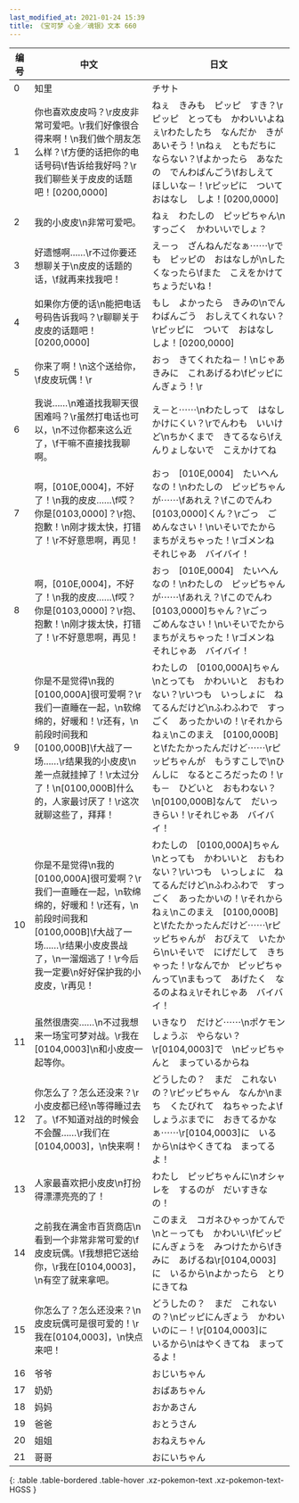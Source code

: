 ```yaml
---
last_modified_at: 2021-01-24 15:39
title: 《宝可梦 心金／魂银》文本 660
---
```

| 编号 | 中文 | 日文 |
| ---- | ---- | ---- |
| 0 | 知里 | チサト |
| 1 | 你也喜欢皮皮吗？\r皮皮非常可爱吧。\r我们好像很合得来啊！\n我们做个朋友怎么样？\f方便的话把你的电话号码\f告诉给我好吗？\r我们聊些关于皮皮的话题吧！[0200,0000] | ねぇ　きみも　ピッピ　すき？\rピッピ　とっても　かわいいよねぇ\rわたしたち　なんだか　きがあいそう！\nねぇ　ともだちに　ならない？\fよかったら　あなたの　でんわばんごう\fおしえて　ほしいな－！\rピッピに　ついて　おはなし　しよ！[0200,0000] |
| 2 | 我的小皮皮\n非常可爱吧。 | ねぇ　わたしの　ピッピちゃん\nすっごく　かわいいでしょ？ |
| 3 | 好遗憾啊……\r不过你要还想聊关于\n皮皮的话题的话，\f就再来找我吧！ | え－っ　ざんねんだなぁ⋯⋯\rでも　ピッピの　おはなしが\nしたくなったら\fまた　こえをかけて　ちょうだいね！ |
| 4 | 如果你方便的话\n能把电话号码告诉我吗？\r聊聊关于皮皮的话题吧！[0200,0000] | もし　よかったら　きみの\nでんわばんごう　おしえてくれない？\rピッピに　ついて　おはなし　しよ！[0200,0000] |
| 5 | 你来了啊！\n这个送给你，\f皮皮玩偶！\r | おっ　きてくれたね－！\nじゃあ　きみに　これあげるわ\fピッピにんぎょう！\r |
| 6 | 我说……\n难道找我聊天很困难吗？\r虽然打电话也可以，\n不过你都来这么近了，\f干嘛不直接找我聊啊。 | え－と⋯⋯\nわたしって　はなしかけにくい？\rでんわも　いいけど\nちかくまで　きてるなら\fえんりょしないで　こえかけてね |
| 7 | 啊，[010E,0004]，不好了！\n我的皮皮……\f哎？你是[0103,0000]？\r抱、抱歉！\n刚才拨太快，打错了！\r不好意思啊，再见！ | おっ　[010E,0004]　たいへんなの！\nわたしの　ピッピちゃんが⋯⋯\fあれえ？\fこのでんわ　[0103,0000]くん？\rごっ　ごめんなさい！\nいそいでたから　まちがえちゃった！\rゴメンね　それじゃあ　バイバイ！ |
| 8 | 啊，[010E,0004]，不好了！\n我的皮皮……\f哎？你是[0103,0000]？\r抱、抱歉！\n刚才拨太快，打错了！\r不好意思啊，再见！ | おっ　[010E,0004]　たいへんなの！\nわたしの　ピッピちゃんが⋯⋯\fあれえ？\fこのでんわ　[0103,0000]ちゃん？\rごっ　ごめんなさい！\nいそいでたから　まちがえちゃった！\rゴメンね　それじゃあ　バイバイ！ |
| 9 | 你是不是觉得\n我的[0100,000A]很可爱啊？\r我们一直睡在一起，\n软绵绵的，好暖和！\r还有，\n前段时间我和[0100,000B]\f大战了一场……\r结果我的小皮皮\n差一点就挂掉了！\r太过分了！\n[0100,000B]什么的，人家最讨厌了！\r这次就聊这些了，拜拜！ | わたしの　[0100,000A]ちゃん\nとっても　かわいいと　おもわない？\rいつも　いっしょに　ねてるんだけど\nふわふわで　すっごく　あったかいの！\rそれからねぇ\nこのまえ　[0100,000B]と\fたたかったんだけど⋯⋯\rピッピちゃんが　もうすこしで\nひんしに　なるところだったの！\rも－　ひどいと　おもわない？\n[0100,000B]なんて　だいっきらい！\rそれじゃあ　バイバイ！ |
| 10 | 你是不是觉得\n我的[0100,000A]很可爱啊？\r我们一直睡在一起，\n软绵绵的，好暖和！\r还有，\n前段时间我和[0100,000B]\f大战了一场……\r结果小皮皮畏战了，\n一溜烟逃了！\r今后我一定要\n好好保护我的小皮皮，\r再见！ | わたしの　[0100,000A]ちゃん\nとっても　かわいいと　おもわない？\rいつも　いっしょに　ねてるんだけど\nふわふわで　すっごく　あったかいの！\rそれからねぇ\nこのまえ　[0100,000B]と\fたたかったんだけど⋯⋯\rピッピちゃんが　おびえて　いたから\nいそいで　にげだして　きちゃった！\rなんでか　ピッピちゃんって\nまもって　あげたく　なるのよねぇ\rそれじゃあ　バイバイ！ |
| 11 | 虽然很唐突……\n不过我想来一场宝可梦对战。\r我在[0104,0003]\n和小皮皮一起等你。 | いきなり　だけど⋯⋯\nポケモンしょうぶ　やらない？\r[0104,0003]で　\nピッピちゃんと　まっているからね |
| 12 | 你怎么了？怎么还没来？\r小皮皮都已经\n等得睡过去了。\f不知道对战的时候会不会醒……\r我们在[0104,0003]，\n快来啊！ | どうしたの？　まだ　これないの？\rピッピちゃん　なんか\nまち　くたびれて　ねちゃったよ\fしょうぶまでに　おきてるかなぁ⋯⋯\r[0104,0003]に　いるから\nはやくきてね　まってるよ！ |
| 13 | 人家最喜欢把小皮皮\n打扮得漂漂亮亮的了！ | わたし　ピッピちゃんに\nオシャレを　するのが　だいすきなの！ |
| 14 | 之前我在满金市百货商店\n看到一个非常非常可爱的\f皮皮玩偶。\f我想把它送给你，\r我在[0104,0003]，\n有空了就来拿吧。 | このまえ　コガネひゃっかてんで\nと－っても　かわいい\fピッピにんぎょうを　みつけたから\fきみに　あげるね\r[0104,0003]に　いるから\nよかったら　とりにきてね |
| 15 | 你怎么了？怎么还没来？\n皮皮玩偶可是很可爱的！\r我在[0104,0003]，\n快点来吧！ | どうしたの？　まだ　これないの？\nピッピにんぎょう　かわいいのに－！\r[0104,0003]に　いるから\nはやくきてね　まってるよ！ |
| 16 | 爷爷 | おじいちゃん |
| 17 | 奶奶 | おばあちゃん |
| 18 | 妈妈 | おかあさん |
| 19 | 爸爸 | おとうさん |
| 20 | 姐姐 | おねえちゃん |
| 21 | 哥哥 | おにいちゃん |
{: .table .table-bordered .table-hover .xz-pokemon-text .xz-pokemon-text-HGSS }
